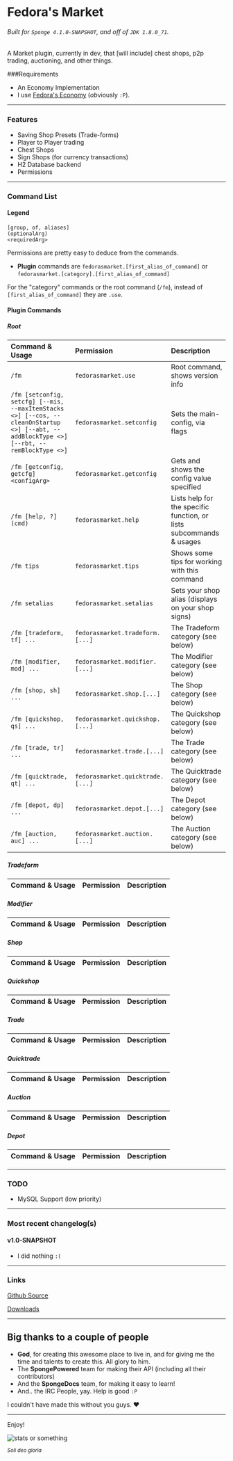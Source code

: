 # Fedora's Market
###### Built for `Sponge 4.1.0-SNAPSHOT`, and off of `JDK 1.8.0_71`.

A Market plugin, currently in dev, that [will include] chest shops, p2p trading, auctioning, and other things.

###Requirements
- An Economy Implementation
 - I use [Fedora's Economy](https://github.com/MichaelFedora/FedorasEconomy) (*ob*viously `:P`).

---
### Features
- Saving Shop Presets (Trade-forms)
- Player to Player trading
- Chest Shops
- Sign Shops (for currency transactions)
- H2 Database backend
- Permissions

---
### Command List

#### Legend
```
[group, of, aliases]
(optionalArg)
<requiredArg>
```

Permissions are pretty easy to deduce from the commands.
- **Plugin** commands are `fedorasmarket.[first_alias_of_command]` or `fedorasmarket.[category].[first_alias_of_command]`

For the "category" commands or the root command (`/fm`), instead of `[first_alias_of_command]` they are `.use`.

#### Plugin Commands
##### Root
| Command & Usage | Permission | Description|
|:----------------|:-----------|:-----------|
| `/fm` | `fedorasmarket.use` | Root command, shows version info
| `/fm [setconfig, setcfg] [--mis, --maxItemStacks <>] [--cos, --cleanOnStartup <>] [--abt, --addBlockType <>] [--rbt, --remBlockType <>]` | `fedorasmarket.setconfig` | Sets the main-config, via flags
| `/fm [getconfig, getcfg] <configArg>` | `fedorasmarket.getconfig` | Gets and shows the config value specified
| `/fm [help, ?] (cmd)` | `fedorasmarket.help` | Lists help for the specific function, or lists subcommands & usages
| `/fm tips` | `fedorasmarket.tips` | Shows some tips for working with this command
| `/fm setalias` | `fedorasmarket.setalias` | Sets your shop alias (displays on your shop signs)
| `/fm [tradeform, tf] ...` | `fedorasmarket.tradeform.[...]` | The Tradeform category (see below)
| `/fm [modifier, mod] ...` | `fedorasmarket.modifier.[...]` | The Modifier category (see below)
| `/fm [shop, sh] ...` | `fedorasmarket.shop.[...]` | The Shop category (see below)
| `/fm [quickshop, qs] ...` | `fedorasmarket.quickshop.[...]` | The Quickshop category (see below)
| `/fm [trade, tr] ...` | `fedorasmarket.trade.[...]` | The Trade category (see below)
| `/fm [quicktrade, qt] ...` | `fedorasmarket.quicktrade.[...]` | The Quicktrade category (see below)
| `/fm [depot, dp] ...` | `fedorasmarket.depot.[...]` | The Depot category (see below)
| `/fm [auction, auc] ...` | `fedorasmarket.auction.[...]` | The Auction category (see below)
##### Tradeform
| Command & Usage | Permission | Description|
|:----------------|:-----------|:-----------|
##### Modifier
| Command & Usage | Permission | Description|
|:----------------|:-----------|:-----------|
##### Shop
| Command & Usage | Permission | Description|
|:----------------|:-----------|:-----------|
##### Quickshop
| Command & Usage | Permission | Description|
|:----------------|:-----------|:-----------|
##### Trade
| Command & Usage | Permission | Description|
|:----------------|:-----------|:-----------|
##### Quicktrade
| Command & Usage | Permission | Description|
|:----------------|:-----------|:-----------|
##### Auction
| Command & Usage | Permission | Description|
|:----------------|:-----------|:-----------|
##### Depot
| Command & Usage | Permission | Description|
|:----------------|:-----------|:-----------|
---
### TODO
 - MySQL Support (low priority)

---
### Most recent changelog(s)
#### v1.0-SNAPSHOT
- I did nothing `:(`

---
### Links

[Github Source](https://github.com/MichaelFedora/FedorasMarket)

[Downloads](https://github.com/MichaelFedora/FedorasMarket/releases)

---
## Big thanks to a couple of people
 - **God**, for creating this awesome place to live in, and for giving me the time and talents to create this. All glory to him.
 - The **SpongePowered** team for making their API (including all their contributors)
 - And the **SpongeDocs** team, for making it easy to learn!
 - And.. the IRC People, yay. Help is good `:P`

I couldn't have made this without you guys. :heart:

---
Enjoy!

![stats or something](http://i.mcstats.org/FedorasMarket/Global+Statistics.png)

<right><sup>*Soli deo gloria*</sup></right>
